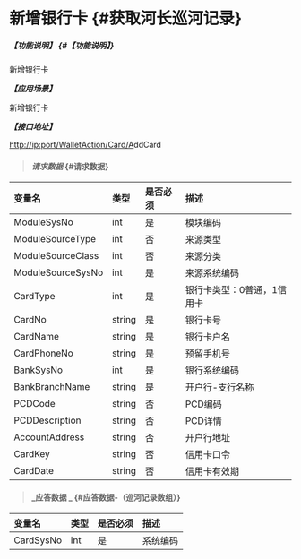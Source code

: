 # 新增银行卡 {#获取河长巡河记录}

##### _【功能说明】_ {#【功能说明】}

新增银行卡

_**【应用场景】**_

新增银行卡

_**【接口地址】**_

[http://ip:port/WalletAction/Card/A](http://ip:port/HMQuery/PatrolRiver/GetPatrolRivers)ddCard

> #### _请求数据_ {#请求数据}

| 变量名 | 类型 | 是否必须 | 描述 |
| :--- | :--- | :--- | :--- |
| ModuleSysNo | int | 是 | 模块编码 |
| ModuleSourceType | int | 否 | 来源类型 |
| ModuleSourceClass | int | 否 | 来源分类 |
| ModuleSourceSysNo | int | 是 | 来源系统编码 |
| CardType | int | 是 | 银行卡类型：0普通，1信用卡 |
| CardNo | string | 是 | 银行卡号 |
| CardName | string | 是 | 银行卡户名 |
| CardPhoneNo | string | 是 | 预留手机号 |
| BankSysNo | int | 是 | 银行系统编码 |
| BankBranchName | string | 是 | 开户行-支行名称 |
| PCDCode | string | 否 | PCD编码 |
| PCDDescription | string | 否 | PCD详情 |
| AccountAddress | string | 否 | 开户行地址 |
| CardKey | string | 否 | 信用卡口令 |
| CardDate | string | 否 | 信用卡有效期 |

> #### _应答数据 _ {#应答数据-（巡河记录数组）}

| 变量名 | 类型 | 是否必须 | 描述 |
| :--- | :--- | :--- | :--- |
| CardSysNo | int | 是 | 系统编码 |



